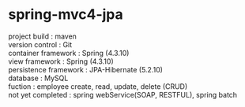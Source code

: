 # spring-mvc4-jpa<br>
project build : maven <br>
version control : Git <br>
container framework : Spring (4.3.10) <br>
view framework : Spring (4.3.10) <br>
persistence framework : JPA-Hibernate (5.2.10) <br>
database : MySQL <br>
fuction : employee create, read, update, delete (CRUD)<br>
not yet completed : spring webService(SOAP, RESTFUL), spring batch<br>
